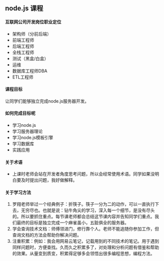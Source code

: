 ## node.js 课程
#### 互联网公司开发岗位职业定位
- 架构师（分前后端）
- 前端工程师
- 后端工程师
- 全栈工程师
- 测试（黑盒/白盒）
- 运维
- 数据库工程师DBA
- ETL工程师
#### 课程目标
让同学们能够独立完成node.js服务器开发。
#### 如何完成目标呢
- 学习node.js
- 学习服务器理论
- 学习node.js模板引擎
- 学习数据库
- 实践应用
#### 关于术语
- 上课时老师会站在开发者角度思考问题，所以会经常使用术语。同学如果没明白要及时提出问题，我好做解释。
#### 关于学习方法
1. 罗翔老师举过一个经典例子：折筷子。筷子一分为二的动作，可以一直执行下去，无穷尽也。也就是说：钻牛角尖的学习，深入每一个细节，是没有尽头的。所以要抓住重点。每节课老师都会总结这节课内容并告知同学们重点。我们最终的目标是独立完成一个麻雀虽小，五脏俱全的服务器。
2. 学会查询技术文档：师傅领进门，修行靠个人。老师不能追随你参加工作，但查询文档的方法会帮助你解决问题。
3. 注重积累：例如：我会用网易云笔记，记载用到的不同技术的笔记。用于遇到同样问题时，方便查找。久而久之积累多了，对处理和分析问题有借鉴和帮助的效果。从量变到质变，积累得足够多会领悟出很多编程思想，编程方法。